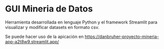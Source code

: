 # GUI Mineria de Datos

Herramienta desarrollada en lenguaje Python y el framework Streamlit para visualizar y modificar datasets en formato csv.

Se puede hacer uso de la apicación en https://danbruher-proyecto-mineria-app-a2t8w9.streamlit.app/

